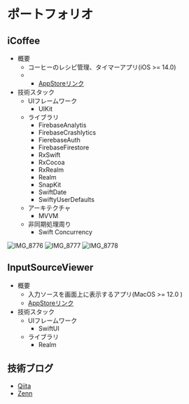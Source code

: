 # ポートフォリオ

## iCoffee
- 概要
  - コーヒーのレシピ管理、タイマーアプリ(iOS >= 14.0)
  - - [AppStoreリンク](https://apps.apple.com/jp/app/icoffee/id6443656133)
- 技術スタック
  - UIフレームワーク
    - UIKit
  - ライブラリ
      - FirebaseAnalytis
      - FirebaseCrashlytics
      - FierebaseAuth
      - FirebaseFirestore
      - RxSwift
      - RxCocoa
      - RxRealm
      - Realm
      - SnapKit
      - SwiftDate
      - SwiftyUserDefaults
   - アーキテクチャ
      - MVVM
   - 非同期処理周り
      - Swift Concurrency

![IMG_8776](https://user-images.githubusercontent.com/82485612/199112399-fd68e55e-f22d-48f4-8c22-4041720219fb.PNG)
![IMG_8777](https://user-images.githubusercontent.com/82485612/199112410-6fb43699-fb92-4dcd-8a1e-87f071a77a29.PNG)
![IMG_8778](https://user-images.githubusercontent.com/82485612/199112414-3d40b248-18ac-417b-9355-845f7c764d81.PNG)


## InputSourceViewer
- 概要
  - 入力ソースを画面上に表示するアプリ(MacOS >= 12.0 )
  - [AppStoreリンク](https://apps.apple.com/jp/app/inputsourceviewer/id1617894390?mt=12)
- 技術スタック
  - UIフレームワーク
    - SwiftUI
  - ライブラリ
    - Realm

## 技術ブログ
- [Qiita](https://qiita.com/HikaruKuroda)
- [Zenn](https://zenn.dev/rururun)

